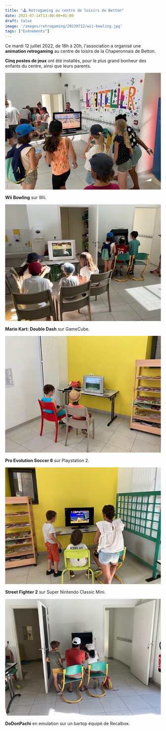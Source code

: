 ```yaml
---
title: "🕹️ Retrogaming au centre de loisirs de Betton"
date: 2022-07-14T13:00:00+01:00
draft: false
image: '/images/retrogaming/20220712/wii-bowling.jpg'
tags: ["Evènements"]
---
```


Ce mardi 12 juillet 2022, de 18h à 20h, l'association a organisé une **animation retrogaming** au centre de loisirs de la Chaperonnais de Betton.

**Cinq postes de jeux** ont été installés, pour le plus grand bonheur des enfants du centre, ainsi que leurs parents.

![Wii bowling](/images/retrogaming/20220712/wii-bowling.jpg)

**Wii Bowling** sur Wii.

![Mario Kart Double Dash](/images/retrogaming/20220712/mario-kart-double-dash.jpg)

**Mario Kart: Double Dash** sur GameCube.

![PES 6](/images/retrogaming/20220712/pes6.jpg)

**Pro Evolution Soccer 6** sur Playstation 2.

![Street Fighter 2](/images/retrogaming/20220712/street-fighter-2.jpg)

**Street Fighter 2** sur Super Nintendo Classic Mini.

![DoDoPonpachi](/images/retrogaming/20220712/dodonpachi.jpg)

**DoDonPachi** en emulation sur un bartop équipé de Recalbox.
